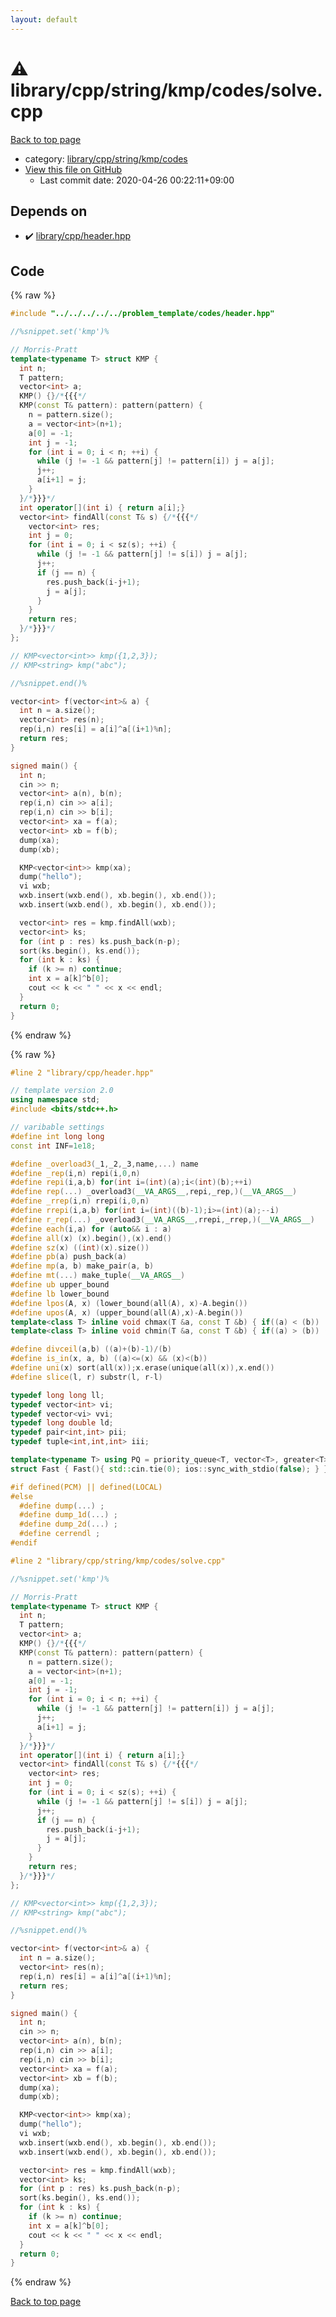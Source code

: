 ```yaml
---
layout: default
---
```


<!-- mathjax config similar to math.stackexchange -->
<script type="text/javascript" async
  src="https://cdnjs.cloudflare.com/ajax/libs/mathjax/2.7.5/MathJax.js?config=TeX-MML-AM_CHTML">
</script>
<script type="text/x-mathjax-config">
  MathJax.Hub.Config({
    TeX: { equationNumbers: { autoNumber: "AMS" }},
    tex2jax: {
      inlineMath: [ ['$','$'] ],
      processEscapes: true
    },
    "HTML-CSS": { matchFontHeight: false },
    displayAlign: "left",
    displayIndent: "2em"
  });
</script>

<script type="text/javascript" src="https://cdnjs.cloudflare.com/ajax/libs/jquery/3.4.1/jquery.min.js"></script>
<script src="https://cdn.jsdelivr.net/npm/jquery-balloon-js@1.1.2/jquery.balloon.min.js" integrity="sha256-ZEYs9VrgAeNuPvs15E39OsyOJaIkXEEt10fzxJ20+2I=" crossorigin="anonymous"></script>
<script type="text/javascript" src="../../../../../../assets/js/copy-button.js"></script>
<link rel="stylesheet" href="../../../../../../assets/css/copy-button.css" />


# :warning: library/cpp/string/kmp/codes/solve.cpp

<a href="../../../../../../index.html">Back to top page</a>

* category: <a href="../../../../../../index.html#c4edc97866360646965a77b5500cc883">library/cpp/string/kmp/codes</a>
* <a href="{{ site.github.repository_url }}/blob/master/library/cpp/string/kmp/codes/solve.cpp">View this file on GitHub</a>
    - Last commit date: 2020-04-26 00:22:11+09:00




## Depends on

* :heavy_check_mark: <a href="../../../header.hpp.html">library/cpp/header.hpp</a>


## Code

<a id="unbundled"></a>
{% raw %}
```cpp
#include "../../../../../problem_template/codes/header.hpp"

//%snippet.set('kmp')%

// Morris-Pratt
template<typename T> struct KMP {
  int n;
  T pattern;
  vector<int> a;
  KMP() {}/*{{{*/
  KMP(const T& pattern): pattern(pattern) {
    n = pattern.size();
    a = vector<int>(n+1);
    a[0] = -1;
    int j = -1;
    for (int i = 0; i < n; ++i) {
      while (j != -1 && pattern[j] != pattern[i]) j = a[j];
      j++;
      a[i+1] = j;
    }
  }/*}}}*/
  int operator[](int i) { return a[i];}
  vector<int> findAll(const T& s) {/*{{{*/
    vector<int> res;
    int j = 0;
    for (int i = 0; i < sz(s); ++i) {
      while (j != -1 && pattern[j] != s[i]) j = a[j];
      j++;
      if (j == n) {
        res.push_back(i-j+1);
        j = a[j];
      }
    }
    return res;
  }/*}}}*/
};

// KMP<vector<int>> kmp({1,2,3});
// KMP<string> kmp("abc");

//%snippet.end()%

vector<int> f(vector<int>& a) {
  int n = a.size();
  vector<int> res(n);
  rep(i,n) res[i] = a[i]^a[(i+1)%n];
  return res;
}

signed main() {
  int n;
  cin >> n;
  vector<int> a(n), b(n);
  rep(i,n) cin >> a[i];
  rep(i,n) cin >> b[i];
  vector<int> xa = f(a);
  vector<int> xb = f(b);
  dump(xa);
  dump(xb);

  KMP<vector<int>> kmp(xa);
  dump("hello");
  vi wxb;
  wxb.insert(wxb.end(), xb.begin(), xb.end());
  wxb.insert(wxb.end(), xb.begin(), xb.end());

  vector<int> res = kmp.findAll(wxb);
  vector<int> ks;
  for (int p : res) ks.push_back(n-p);
  sort(ks.begin(), ks.end());
  for (int k : ks) {
    if (k >= n) continue;
    int x = a[k]^b[0];
    cout << k << " " << x << endl;
  }
  return 0;
}


```
{% endraw %}

<a id="bundled"></a>
{% raw %}
```cpp
#line 2 "library/cpp/header.hpp"

// template version 2.0
using namespace std;
#include <bits/stdc++.h>

// varibable settings
#define int long long
const int INF=1e18;

#define _overload3(_1,_2,_3,name,...) name
#define _rep(i,n) repi(i,0,n)
#define repi(i,a,b) for(int i=(int)(a);i<(int)(b);++i)
#define rep(...) _overload3(__VA_ARGS__,repi,_rep,)(__VA_ARGS__)
#define _rrep(i,n) rrepi(i,0,n)
#define rrepi(i,a,b) for(int i=(int)((b)-1);i>=(int)(a);--i)
#define r_rep(...) _overload3(__VA_ARGS__,rrepi,_rrep,)(__VA_ARGS__)
#define each(i,a) for (auto&& i : a)
#define all(x) (x).begin(),(x).end()
#define sz(x) ((int)(x).size())
#define pb(a) push_back(a)
#define mp(a, b) make_pair(a, b)
#define mt(...) make_tuple(__VA_ARGS__)
#define ub upper_bound
#define lb lower_bound
#define lpos(A, x) (lower_bound(all(A), x)-A.begin())
#define upos(A, x) (upper_bound(all(A),x)-A.begin())
template<class T> inline void chmax(T &a, const T &b) { if((a) < (b)) (a) = (b); }
template<class T> inline void chmin(T &a, const T &b) { if((a) > (b)) (a) = (b); }

#define divceil(a,b) ((a)+(b)-1)/(b)
#define is_in(x, a, b) ((a)<=(x) && (x)<(b))
#define uni(x) sort(all(x));x.erase(unique(all(x)),x.end())
#define slice(l, r) substr(l, r-l)

typedef long long ll;
typedef vector<int> vi;
typedef vector<vi> vvi;
typedef long double ld;
typedef pair<int,int> pii;
typedef tuple<int,int,int> iii;

template<typename T> using PQ = priority_queue<T, vector<T>, greater<T>>;
struct Fast { Fast(){ std::cin.tie(0); ios::sync_with_stdio(false); } } fast;

#if defined(PCM) || defined(LOCAL)
#else
  #define dump(...) ;
  #define dump_1d(...) ;
  #define dump_2d(...) ;
  #define cerrendl ;
#endif

#line 2 "library/cpp/string/kmp/codes/solve.cpp"

//%snippet.set('kmp')%

// Morris-Pratt
template<typename T> struct KMP {
  int n;
  T pattern;
  vector<int> a;
  KMP() {}/*{{{*/
  KMP(const T& pattern): pattern(pattern) {
    n = pattern.size();
    a = vector<int>(n+1);
    a[0] = -1;
    int j = -1;
    for (int i = 0; i < n; ++i) {
      while (j != -1 && pattern[j] != pattern[i]) j = a[j];
      j++;
      a[i+1] = j;
    }
  }/*}}}*/
  int operator[](int i) { return a[i];}
  vector<int> findAll(const T& s) {/*{{{*/
    vector<int> res;
    int j = 0;
    for (int i = 0; i < sz(s); ++i) {
      while (j != -1 && pattern[j] != s[i]) j = a[j];
      j++;
      if (j == n) {
        res.push_back(i-j+1);
        j = a[j];
      }
    }
    return res;
  }/*}}}*/
};

// KMP<vector<int>> kmp({1,2,3});
// KMP<string> kmp("abc");

//%snippet.end()%

vector<int> f(vector<int>& a) {
  int n = a.size();
  vector<int> res(n);
  rep(i,n) res[i] = a[i]^a[(i+1)%n];
  return res;
}

signed main() {
  int n;
  cin >> n;
  vector<int> a(n), b(n);
  rep(i,n) cin >> a[i];
  rep(i,n) cin >> b[i];
  vector<int> xa = f(a);
  vector<int> xb = f(b);
  dump(xa);
  dump(xb);

  KMP<vector<int>> kmp(xa);
  dump("hello");
  vi wxb;
  wxb.insert(wxb.end(), xb.begin(), xb.end());
  wxb.insert(wxb.end(), xb.begin(), xb.end());

  vector<int> res = kmp.findAll(wxb);
  vector<int> ks;
  for (int p : res) ks.push_back(n-p);
  sort(ks.begin(), ks.end());
  for (int k : ks) {
    if (k >= n) continue;
    int x = a[k]^b[0];
    cout << k << " " << x << endl;
  }
  return 0;
}


```
{% endraw %}

<a href="../../../../../../index.html">Back to top page</a>

